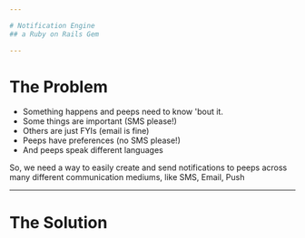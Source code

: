 ```yaml
---

# Notification Engine
## a Ruby on Rails Gem

---
```


# The Problem

- Something happens and peeps need to know 'bout it.
- Some things are important (SMS please!)
- Others are just FYIs (email is fine)
- Peeps have preferences (no SMS please!)
- And peeps speak different languages

So, we need a way to easily create and send notifications to peeps across many different communication mediums, like SMS, Email, Push

---

# The Solution

